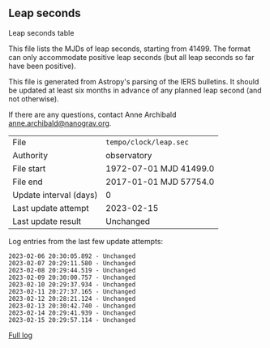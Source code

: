 
## Leap seconds

Leap seconds table

This file lists the MJDs of leap seconds, starting from 41499.
The format can only accommodate positive leap seconds (but all
leap seconds so far have been positive).

This file is generated from Astropy's parsing of the IERS
bulletins. It should be updated at least six months in advance
of any planned leap second (and not otherwise).

If there are any questions, contact Anne Archibald
<anne.archibald@nanograv.org>.

|     |     |
|:--- |:--- |
| File | `tempo/clock/leap.sec` |
| Authority | observatory |
| File start | 1972-07-01 MJD 41499.0 |
| File end | 2017-01-01 MJD 57754.0 |
| Update interval (days) | 0 |
| Last update attempt | 2023-02-15 |
| Last update result | Unchanged |

Log entries from the last few update attempts:
```
2023-02-06 20:30:05.892 - Unchanged
2023-02-07 20:29:11.580 - Unchanged
2023-02-08 20:29:44.519 - Unchanged
2023-02-09 20:30:00.757 - Unchanged
2023-02-10 20:29:37.934 - Unchanged
2023-02-11 20:27:37.165 - Unchanged
2023-02-12 20:28:21.124 - Unchanged
2023-02-13 20:30:42.740 - Unchanged
2023-02-14 20:29:41.939 - Unchanged
2023-02-15 20:29:57.114 - Unchanged
```
[Full log](https://raw.githubusercontent.com/ipta/pulsar-clock-corrections/main/log/tempo/clock/leap.sec.log)
